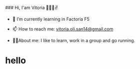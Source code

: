 <div >
### Hi, I'am Vitoria 👩🏻‍💻✌️

- 🏫 I’m currently learning in Factoría F5
- 📫 How to reach me: vitoria.oli.san14@gmail.com 

- 🥰🫰About me: I like to learn, work in a group and go running.
<h1 color:red;> hello</h1>
</div>